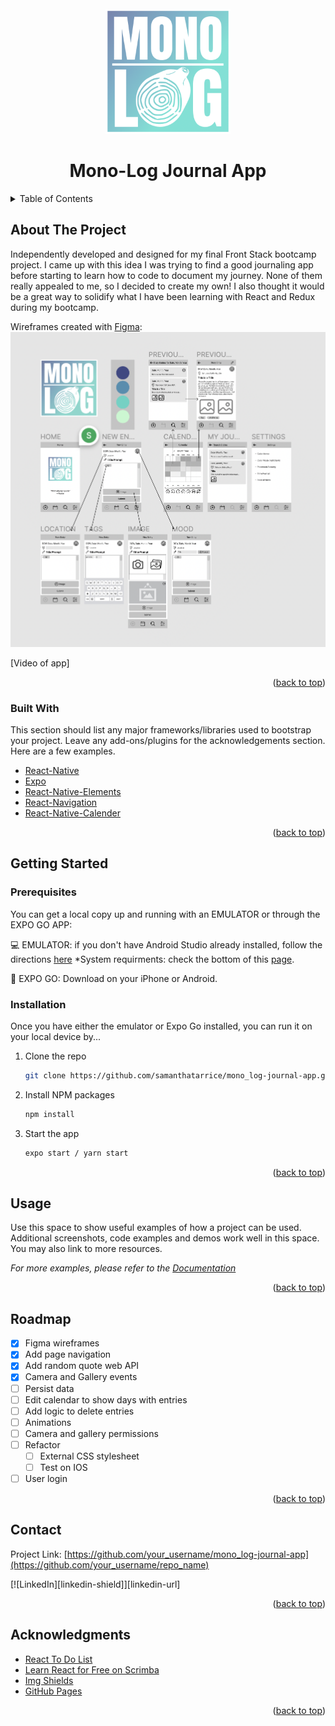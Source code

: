 <div id="top"></div>

<!-- PROJECT LOGO -->
<br />
<div align="center">
  <a href="https://github.com/samanthatarrice/mono_log-journal-app">
    <img src="components/images/logo-gradient.png" alt="Logo" width="200" height="200">
  </a>
  <h1 align="center">Mono-Log Journal App</h1>
</div>

<!-- TABLE OF CONTENTS -->
<details>
  <summary>Table of Contents</summary>
  <ol>
    <li>
      <a href="#about-the-project">About The Project</a>
      <ul>
        <li><a href="#built-with">Built With</a></li>
      </ul>
    </li>
    <li>
      <a href="#getting-started">Getting Started</a>
      <ul>
        <li><a href="#prerequisites">Prerequisites</a></li>
        <li><a href="#installation">Installation</a></li>
      </ul>
    </li>
    <li><a href="#usage">Usage</a></li>
    <li><a href="#roadmap">Roadmap</a></li>
    <li><a href="#contact">Contact</a></li>
    <li><a href="#acknowledgments">Acknowledgments</a></li>
  </ol>
</details>

<!-- ABOUT THE PROJECT -->
## About The Project

Independently developed and designed for my final Front Stack bootcamp project. I came up with this idea I was trying to find a good journaling app before starting to learn how to code to document my journey. None of them really appealed to me, so I decided to create my own! I also thought it would be a great way to solidify what I have been learning with React and Redux during my bootcamp.

Wireframes created with <a href="https://www.figma.com/file/pT9nCSXN8yiGcOnTK9P0uy/Journal?node-id=0%3A1">Figma</a>:
<img src="components/images/mono-log-wireframe.png" alt="wireframe">

[Video of app]

<p align="right">(<a href="#top">back to top</a>)</p>

### Built With

This section should list any major frameworks/libraries used to bootstrap your project. Leave any add-ons/plugins for the acknowledgements section. Here are a few examples.

* [React-Native](https://reactnative.dev/)
* [Expo](https://docs.expo.dev/)
* [React-Native-Elements](https://reactnativeelements.com/)
* [React-Navigation](https://reactnavigation.org/)
* [React-Native-Calender](https://github.com/wix/react-native-calendars)

<p align="right">(<a href="#top">back to top</a>)</p>

<!-- GETTING STARTED -->
## Getting Started

### Prerequisites

You can get a local copy up and running with an EMULATOR or through the EXPO GO APP:

💻 EMULATOR: if you don't have Android Studio already installed, follow the directions <a href="https://developer.android.com/studio/install#:~:text=Launch%20the%20Android%20Studio%20DMG,Studio%20settings%2C%20then%20click%20OK.">here</a>
*System requirments: check the bottom of this <a href="https://developer.android.com/studio/install#:~:text=Launch%20the%20Android%20Studio%20DMG,Studio%20settings%2C%20then%20click%20OK.">page</a>.

📱 EXPO GO: Download on your iPhone or Android.

### Installation

Once you have either the emulator or Expo Go installed, you can run it on your local device by...

1. Clone the repo
   ```sh
   git clone https://github.com/samanthatarrice/mono_log-journal-app.git
   ```
2. Install NPM packages
   ```sh
   npm install
   ```
3. Start the app 
   ```sh
   expo start / yarn start
   ```

<p align="right">(<a href="#top">back to top</a>)</p>



<!-- USAGE EXAMPLES -->
## Usage

Use this space to show useful examples of how a project can be used. Additional screenshots, code examples and demos work well in this space. You may also link to more resources.

_For more examples, please refer to the [Documentation](https://example.com)_

<p align="right">(<a href="#top">back to top</a>)</p>



<!-- ROADMAP -->
## Roadmap

- [x] Figma wireframes
- [x] Add page navigation
- [x] Add random quote web API
- [x] Camera and Gallery events
- [ ] Persist data
- [ ] Edit calendar to show days with entries
- [ ] Add logic to delete entries
- [ ] Animations
- [ ] Camera and gallery permissions
- [ ] Refactor
    - [ ] External CSS stylesheet
    - [ ] Test on IOS

- [ ] User login

<p align="right">(<a href="#top">back to top</a>)</p>

<!-- CONTACT -->
## Contact

Project Link: [https://github.com/your_username/mono_log-journal-app](https://github.com/your_username/repo_name)

[![LinkedIn][linkedin-shield]][linkedin-url]

<p align="right">(<a href="#top">back to top</a>)</p>


<!-- ACKNOWLEDGMENTS -->
## Acknowledgments

* [React To Do List](https://www.youtube.com/watch?v=0kL6nhutjQ8&list=PLYBvEAka-q1hJuwRPYQPlEBBRm7_qGw_2)
* [Learn React for Free on Scrimba](https://scrimba.com/learn/learnreact)
* [Img Shields](https://shields.io)
* [GitHub Pages](https://pages.github.com)


<p align="right">(<a href="#top">back to top</a>)</p>



